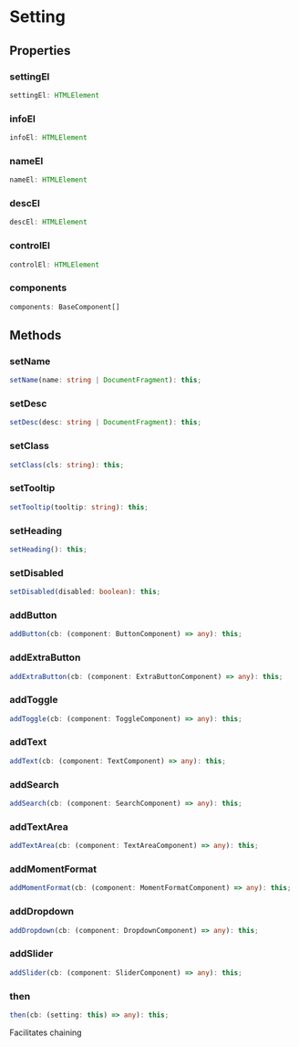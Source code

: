 # Setting



## Properties

### settingEl

```ts
settingEl: HTMLElement
```



### infoEl

```ts
infoEl: HTMLElement
```



### nameEl

```ts
nameEl: HTMLElement
```



### descEl

```ts
descEl: HTMLElement
```



### controlEl

```ts
controlEl: HTMLElement
```



### components

```ts
components: BaseComponent[]
```




## Methods

### setName

```ts
setName(name: string | DocumentFragment): this;
```



### setDesc

```ts
setDesc(desc: string | DocumentFragment): this;
```



### setClass

```ts
setClass(cls: string): this;
```



### setTooltip

```ts
setTooltip(tooltip: string): this;
```



### setHeading

```ts
setHeading(): this;
```



### setDisabled

```ts
setDisabled(disabled: boolean): this;
```



### addButton

```ts
addButton(cb: (component: ButtonComponent) => any): this;
```



### addExtraButton

```ts
addExtraButton(cb: (component: ExtraButtonComponent) => any): this;
```



### addToggle

```ts
addToggle(cb: (component: ToggleComponent) => any): this;
```



### addText

```ts
addText(cb: (component: TextComponent) => any): this;
```



### addSearch

```ts
addSearch(cb: (component: SearchComponent) => any): this;
```



### addTextArea

```ts
addTextArea(cb: (component: TextAreaComponent) => any): this;
```



### addMomentFormat

```ts
addMomentFormat(cb: (component: MomentFormatComponent) => any): this;
```



### addDropdown

```ts
addDropdown(cb: (component: DropdownComponent) => any): this;
```



### addSlider

```ts
addSlider(cb: (component: SliderComponent) => any): this;
```



### then

```ts
then(cb: (setting: this) => any): this;
```

Facilitates chaining

